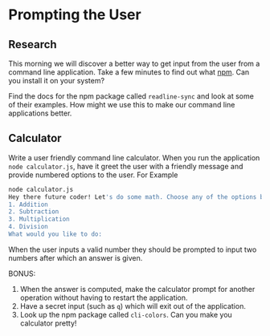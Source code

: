 # Prompting the User

## Research
This morning we will discover a better way to get input from the user from a command line application. Take a few minutes to find out what [npm](https://www.npmjs.com/). Can you install it on your system?

Find the docs for the npm package called `readline-sync` and look at some of their examples. How might we use this to make our command line applications better.

## Calculator

Write a user friendly command line calculator. When you run the application `node calculator.js`, have it greet the user with a friendly message and provide numbered options to the user. For Example

```bash
node calculator.js
Hey there future coder! Let's do some math. Choose any of the options below
1. Addition
2. Subtraction
3. Multiplication
4. Division
What would you like to do: 
```

When the user inputs a valid number they should be prompted to input two numbers after which an answer is given.

BONUS:
1. When the answer is computed, make the calculator prompt for another operation without having to restart the application.
2. Have a secret input (such as `q`) which will exit out of the application.
3. Look up the npm package called `cli-colors`. Can you make you calculator pretty!
